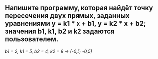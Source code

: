 ## Напишите программу, которая найдёт точку пересечения двух прямых, заданных уравнениями y = k1 * x + b1, y = k2 * x + b2; значения b1, k1, b2 и k2 задаются пользователем.

*b1 = 2, k1 = 5, b2 = 4, k2 = 9 -> (-0,5; -0,5)*